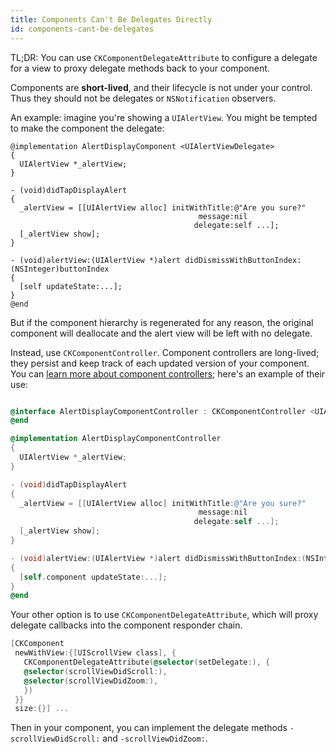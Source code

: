 ```yaml
---
title: Components Can't Be Delegates Directly
id: components-cant-be-delegates
---
```


TL;DR: You can use `CKComponentDelegateAttribute` to configure a delegate for a view to proxy delegate methods back to your component.

Components are **short-lived**, and their lifecycle is not under your control. Thus they should not be delegates or `NSNotification` observers.

An example: imagine you're showing a `UIAlertView`. You might be tempted to make the component the delegate:

```objectivec-redhighlight
@implementation AlertDisplayComponent <UIAlertViewDelegate>
{
  UIAlertView *_alertView;
}

- (void)didTapDisplayAlert
{
  _alertView = [[UIAlertView alloc] initWithTitle:@"Are you sure?"
                                          message:nil
                                         delegate:self ...];
  [_alertView show];
}

- (void)alertView:(UIAlertView *)alert didDismissWithButtonIndex:(NSInteger)buttonIndex
{
  [self updateState:...];
}
@end
```

But if the component hierarchy is regenerated for any reason, the original component will deallocate and the alert view will be left with no delegate.

Instead, use `CKComponentController`. Component controllers are long-lived; they persist and keep track of each updated version of your component. You can [learn more about component controllers](/component-controllers); here's an example of their use:

```objectivec

@interface AlertDisplayComponentController : CKComponentController <UIAlertViewDelegate>
@end

@implementation AlertDisplayComponentController
{
  UIAlertView *_alertView;
}

- (void)didTapDisplayAlert
{
  _alertView = [[UIAlertView alloc] initWithTitle:@"Are you sure?"
                                          message:nil
                                         delegate:self ...];
  [_alertView show];
}

- (void)alertView:(UIAlertView *)alert didDismissWithButtonIndex:(NSInteger)buttonIndex
{
  [self.component updateState:...];
}
@end
```

Your other option is to use `CKComponentDelegateAttribute`, which will proxy delegate callbacks into the component responder chain.

```objectivec
[CKComponent
 newWithView:{[UIScrollView class], {
   CKComponentDelegateAttribute(@selector(setDelegate:), {
   @selector(scrollViewDidScroll:),
   @selector(scrollViewDidZoom:),
   })
 }}
 size:{}] ...
````

 Then in your component, you can implement the delegate methods `-scrollViewDidScroll:` and `-scrollViewDidZoom:`.
